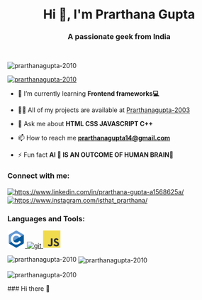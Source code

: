 <h1 align="center">Hi 👋, I'm Prarthana Gupta</h1>
<h3 align="center">A passionate geek from India</h3>

<img src="https://media2.giphy.com/media/2IudUHdI075HL02Pkk/giphy.gif?cid=ecf05e47b84fzwof8rni9krim9r896nm3ijzfg3mlj279jxr&ep=v1_gifs_search&rid=giphy.gif&ct=g" alt="">

<p align="left"> <img src="https://komarev.com/ghpvc/?username=prarthanagupta-2010&label=Profile%20views&color=0e75b6&style=flat" alt="prarthanagupta-2010" /> </p>

<p align="left"> <a href="https://github.com/ryo-ma/github-profile-trophy"><img src="https://github-profile-trophy.vercel.app/?username=prarthanagupta-2010" alt="prarthanagupta-2010" /></a> </p>

- 🌱 I’m currently learning **Frontend frameworks💻**

- 👨‍💻 All of my projects are available at [Prarthanagupta-2003](Prarthanagupta-2003)

- 💬 Ask me about **HTML CSS JAVASCRIPT C++**

- 📫 How to reach me **prarthanagupta14@gmail.com**

- ⚡ Fun fact **AI 🤖 IS AN OUTCOME OF HUMAN BRAIN🤗**

<h3 align="left">Connect with me:</h3>
<p align="left">
<a href="https://linkedin.com/in/https://www.linkedin.com/in/prarthana-gupta-a1568625a/" target="blank"><img align="center" src="https://raw.githubusercontent.com/rahuldkjain/github-profile-readme-generator/master/src/images/icons/Social/linked-in-alt.svg" alt="https://www.linkedin.com/in/prarthana-gupta-a1568625a/" height="30" width="40" /></a>
<a href="https://instagram.com/https://www.instagram.com/isthat_prarthana/" target="blank"><img align="center" src="https://raw.githubusercontent.com/rahuldkjain/github-profile-readme-generator/master/src/images/icons/Social/instagram.svg" alt="https://www.instagram.com/isthat_prarthana/" height="30" width="40" /></a>
</p>

<h3 align="left">Languages and Tools:</h3>
<p align="left"> <a href="https://www.cprogramming.com/" target="_blank" rel="noreferrer"> <img src="https://raw.githubusercontent.com/devicons/devicon/master/icons/c/c-original.svg" alt="c" width="40" height="40"/> </a> <a href="https://git-scm.com/" target="_blank" rel="noreferrer"> <img src="https://www.vectorlogo.zone/logos/git-scm/git-scm-icon.svg" alt="git" width="40" height="40"/> </a> <a href="https://developer.mozilla.org/en-US/docs/Web/JavaScript" target="_blank" rel="noreferrer"> <img src="https://raw.githubusercontent.com/devicons/devicon/master/icons/javascript/javascript-original.svg" alt="javascript" width="40" height="40"/> </a> </p>

<p><img align="left" src="https://github-readme-stats.vercel.app/api/top-langs?username=prarthanagupta-2010&show_icons=true&locale=en&layout=compact" alt="prarthanagupta-2010" /></p>

<p>&nbsp;<img align="center" src="https://github-readme-stats.vercel.app/api?username=prarthanagupta-2010&show_icons=true&locale=en" alt="prarthanagupta-2010" /></p>

<p><img align="center" src="https://github-readme-streak-stats.herokuapp.com/?user=prarthanagupta-2010&" alt="prarthanagupta-2010" /></p>### Hi there 👋

<!--
**Prarthanagupta-2010/Prarthanagupta-2010** is a ✨ _special_ ✨ repository because its `README.md` (this file) appears on your GitHub profile.

Here are some ideas to get you started:

- 🔭 I’m currently working on ...
- 🌱 I’m currently learning ...
- 👯 I’m looking to collaborate on ...
- 🤔 I’m looking for help with ...
- 💬 Ask me about ...
- 📫 How to reach me: ...
- 😄 Pronouns: ...
- ⚡ Fun fact: ...
-->
